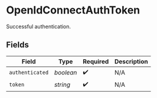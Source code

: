 # OpenIdConnectAuthToken

Successful authentication.


## Fields

| Field              | Type               | Required           | Description        |
| ------------------ | ------------------ | ------------------ | ------------------ |
| `authenticated`    | *boolean*          | :heavy_check_mark: | N/A                |
| `token`            | *string*           | :heavy_check_mark: | N/A                |